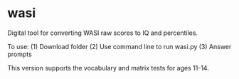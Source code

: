 # wasi
Digital tool for converting WASI raw scores to IQ and percentiles.

To use: 
(1) Download folder
(2) Use command line to run wasi.py
(3) Answer prompts

This version supports the vocabulary and matrix tests for ages 11-14.
